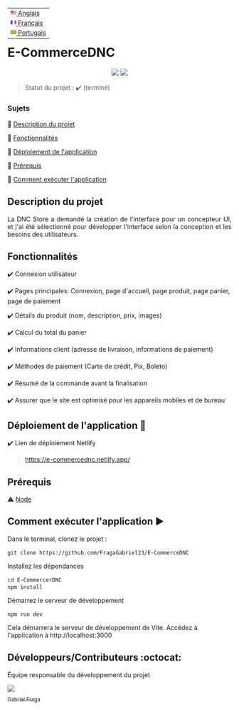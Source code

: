 <table align="right">
 <tr><td><a href="README_en.md"><img src="readme_img/us-flag.png" height="13"> Anglais</a></td></tr>
 <tr><td><a href="README_fr.md"><img src="readme_img/fr-flag.png" height="13"> Français</a></td></tr>
 <tr><td><a href="README.md"><img src="readme_img/br-flag.png" height="13"> Portugais</a></td></tr>
</table>

<h1>E-CommerceDNC</h1> 

<p align="center">
  <img src="https://img.shields.io/static/v1?label=Netlify&message=deploy&color=blue&style=for-the-badge&logo=netlify"/>
  <img src="http://img.shields.io/static/v1?label=STATUS&message=COMPLETED&color=GREEN&style=for-the-badge"/>
</p>

> Statut du projet : :heavy_check_mark: (terminé)

### Sujets 

:small_blue_diamond: [Description du projet](#description-du-projet)

:small_blue_diamond: [Fonctionnalités](#fonctionnalités)

:small_blue_diamond: [Déploiement de l'application](#déploiement-de-lapplication-dash)

:small_blue_diamond: [Prérequis](#prérequis)

:small_blue_diamond: [Comment exécuter l'application](#comment-exécuter-lapplication-arrow_forward)

## Description du projet

<p align="justify">
La DNC Store a demandé la création de l'interface pour un concepteur UI, et j'ai été sélectionné pour développer l'interface selon la conception et les besoins des utilisateurs.
</p>

## Fonctionnalités

:heavy_check_mark: Connexion utilisateur

:heavy_check_mark: Pages principales: Connexion, page d'accueil, page produit, page panier, page de paiement

:heavy_check_mark: Détails du produit (nom, description, prix, images)

:heavy_check_mark: Calcul du total du panier

:heavy_check_mark: Informations client (adresse de livraison, informations de paiement)

:heavy_check_mark: Méthodes de paiement (Carte de crédit, Pix, Boleto)

:heavy_check_mark: Résumé de la commande avant la finalisation

:heavy_check_mark: Assurer que le site est optimisé pour les appareils mobiles et de bureau

## Déploiement de l'application :dash:

:heavy_check_mark: Lien de déploiement Netlify
> https://e-commercednc.netlify.app/

## Prérequis

:warning: [Node](https://nodejs.org/en/download/)

## Comment exécuter l'application :arrow_forward:

Dans le terminal, clonez le projet :

```
git clone https://github.com/FragaGabriel23/E-CommerceDNC
```

Installez les dépendances

```
cd E-CommercerDNC
npm install
```

Démarrez le serveur de développement

```
npm run dev
```
Cela démarrera le serveur de développement de Vite. Accédez à l'application à http://localhost:3000

## Développeurs/Contributeurs :octocat:

Équipe responsable du développement du projet

[<img src="https://avatars.githubusercontent.com/u/122870445?v=4" width=115><br><sub>Gabriel Fraga</sub>](https://github.com/FragaGabriel23)